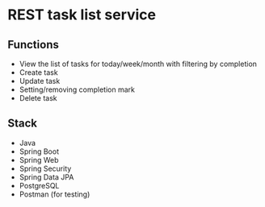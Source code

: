 # REST task list service
## Functions
- View the list of tasks for today/week/month with filtering by completion
- Create task
- Update task
- Setting/removing completion mark
- Delete task

## Stack
- Java
- Spring Boot
- Spring Web
- Spring Security
- Spring Data JPA
- PostgreSQL
- Postman (for testing)
